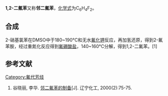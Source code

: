 **1,2-二氟苯**又称**邻二氟苯**，[化学式](../Page/化学式.md "wikilink")为C<sub>6</sub>H<sub>4</sub>F<sub>2</sub>。

## 合成

2-硝基氯苯在DMSO中于180\~190°C和无水[氟化钾](../Page/氟化钾.md "wikilink")反应，再加氢还原，得到2-氟苯胺，经过重氮化反应得到[氟硼酸盐](https://zh.wikipedia.org/wiki/氟硼酸盐 "wikilink")，140\~160°C分解，得到1,2-二氟苯。\[1\]

## 参考文献

[Category:氟代芳烃](https://zh.wikipedia.org/wiki/Category:氟代芳烃 "wikilink")

1.  谷晓丽, 李华. [邻二氟苯的制备](http://www.ixueshu.com/document/5ac15ad8a33cb252318947a18e7f9386.html)\[J\]. 辽宁化工, 2000(2):75-75.